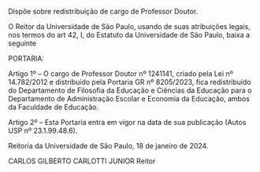 Dispõe sobre redistribuição de cargo de Professor Doutor.

O Reitor da Universidade de São Paulo, usando de suas atribuições legais, nos termos do art 42, I, do Estatuto da Universidade de São Paulo, baixa a seguinte

PORTARIA:

Artigo 1º – O cargo de Professor Doutor nº 1241141, criado pela Lei nº 14.782/2012 e distribuído pela Portaria GR nº 8205/2023, fica redistribuído do Departamento de Filosofia da Educação e Ciências da Educação para o Departamento de Administração Escolar e Economia da Educação, ambos da Faculdade de Educação.

Artigo 2º – Esta Portaria entra em vigor na data de sua publicação (Autos USP nº 23.1.99.48.6).

Reitoria da Universidade de São Paulo, 18 de janeiro de 2024.

CARLOS GILBERTO CARLOTTI JUNIOR
Reitor